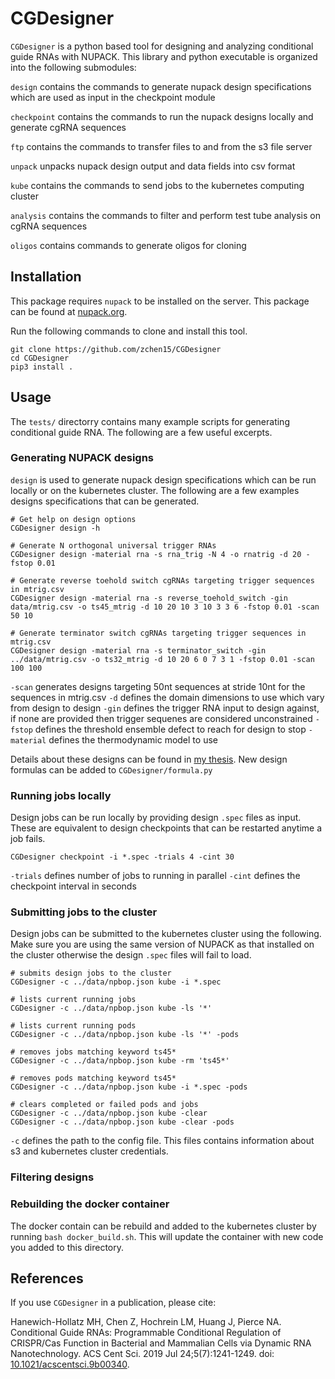 # CGDesigner

`CGDesigner` is a python based tool for designing and analyzing conditional guide RNAs with NUPACK. This library and python executable is organized into the following submodules:

`design` contains the commands to generate nupack design specifications which are used as input in the checkpoint module

`checkpoint` contains the commands to run the nupack designs locally and generate cgRNA sequences

`ftp` contains the commands to transfer files to and from the s3 file server

`unpack` unpacks nupack design output and data fields into csv format

`kube` contains the commands to send jobs to the kubernetes computing cluster

`analysis` contains the commands to filter and perform test tube analysis on cgRNA sequences

`oligos` contains commands to generate oligos for cloning

## Installation
This package requires `nupack` to be installed on the server. This package can be found at [nupack.org](https://nupack.org/download/overview).

Run the following commands to clone and install this tool.
```
git clone https://github.com/zchen15/CGDesigner
cd CGDesigner
pip3 install .
```

## Usage 
The `tests/` directorry contains many example scripts for generating conditional guide RNA. The following are a few useful excerpts.

### Generating NUPACK designs
`design` is used to generate nupack design specifications which can be run locally or on the kubernetes cluster. The following are a few examples designs specifications that can be generated.

```
# Get help on design options
CGDesigner design -h

# Generate N orthogonal universal trigger RNAs
CGDesigner design -material rna -s rna_trig -N 4 -o rnatrig -d 20 -fstop 0.01

# Generate reverse toehold switch cgRNAs targeting trigger sequences in mtrig.csv
CGDesigner design -material rna -s reverse_toehold_switch -gin data/mtrig.csv -o ts45_mtrig -d 10 20 10 3 10 3 3 6 -fstop 0.01 -scan 50 10

# Generate terminator switch cgRNAs targeting trigger sequences in mtrig.csv
CGDesigner design -material rna -s terminator_switch -gin ../data/mtrig.csv -o ts32_mtrig -d 10 20 6 0 7 3 1 -fstop 0.01 -scan 100 100
```

`-scan` generates designs targeting 50nt sequences at stride 10nt for the sequences in mtrig.csv
`-d` defines the domain dimensions to use which vary from design to design
`-gin` defines the trigger RNA input to design against, if none are provided then trigger sequenes are considered unconstrained
`-fstop` defines the threshold ensemble defect to reach for design to stop
`-material` defines the thermodynamic model to use

Details about these designs can be found in [my thesis](https://github.com/zchen15/CaltechThesis/raw/main/revisions/Thesis_20230225ZC.pdf). New design formulas can be added to `CGDesigner/formula.py`

### Running jobs locally
Design jobs can be run locally by providing design `.spec` files as input. These are equivalent to design checkpoints that can be restarted anytime a job fails.

```
CGDesigner checkpoint -i *.spec -trials 4 -cint 30 
```

`-trials` defines number of jobs to running in parallel
`-cint` defines the checkpoint interval in seconds

### Submitting jobs to the cluster
Design jobs can be submitted to the kubernetes cluster using the following. Make sure you are using the same version of NUPACK as that installed on the cluster otherwise the design `.spec` files will fail to load.

```
# submits design jobs to the cluster
CGDesigner -c ../data/npbop.json kube -i *.spec

# lists current running jobs
CGDesigner -c ../data/npbop.json kube -ls '*'

# lists current running pods
CGDesigner -c ../data/npbop.json kube -ls '*' -pods

# removes jobs matching keyword ts45*
CGDesigner -c ../data/npbop.json kube -rm 'ts45*'

# removes pods matching keyword ts45*
CGDesigner -c ../data/npbop.json kube -i *.spec -pods

# clears completed or failed pods and jobs
CGDesigner -c ../data/npbop.json kube -clear
CGDesigner -c ../data/npbop.json kube -clear -pods
```

`-c` defines the path to the config file. This files contains information about s3 and kubernetes cluster credentials.

### Filtering designs


### Rebuilding the docker container
The docker contain can be rebuild and added to the kubernetes cluster by running `bash docker_build.sh`. This will update the container with new code you added to this directory.

## References
If you use `CGDesigner` in a publication, please cite:

Hanewich-Hollatz MH, Chen Z, Hochrein LM, Huang J, Pierce NA. Conditional Guide RNAs: Programmable Conditional Regulation of CRISPR/Cas Function in Bacterial and Mammalian Cells via Dynamic RNA Nanotechnology. ACS Cent Sci. 2019 Jul 24;5(7):1241-1249. doi: [10.1021/acscentsci.9b00340](https://doi.org/10.1021/acscentsci.9b00340).

